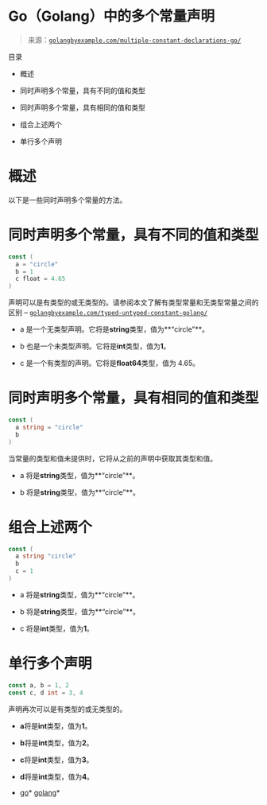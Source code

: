 <!--yml

分类：未分类

日期：2024-10-13 06:28:14

-->

# Go（Golang）中的多个常量声明

> 来源：[`golangbyexample.com/multiple-constant-declarations-go/`](https://golangbyexample.com/multiple-constant-declarations-go/)

目录

+   概述

+   同时声明多个常量，具有不同的值和类型

+   同时声明多个常量，具有相同的值和类型

+   组合上述两个

+   单行多个声明

# **概述**

以下是一些同时声明多个常量的方法。

# **同时声明多个常量，具有不同的值和类型**

```go
const (
  a = "circle"
  b = 1
  c float = 4.65
)
```

声明可以是有类型的或无类型的。请参阅本文了解有类型常量和无类型常量之间的区别 – [`golangbyexample.com/typed-untyped-constant-golang/`](https://golangbyexample.com/typed-untyped-constant-golang/)

+   a 是一个无类型声明。它将是**string**类型，值为**“circle”**。

+   b 也是一个未类型声明。它将是**int**类型，值为**1**。

+   c 是一个有类型的声明。它将是**float64**类型，值为 4.65。

# **同时声明多个常量，具有相同的值和类型**

```go
const (
  a string = "circle"
  b
)
```

当常量的类型和值未提供时，它将从之前的声明中获取其类型和值。

+   a 将是**string**类型，值为**“circle”**。

+   b 将是**string**类型，值为**“circle”**。

# **组合上述两个**

```go
const (
  a string "circle"
  b
  c = 1
)
```

+   a 将是**string**类型，值为**“circle”**。

+   b 将是**string**类型，值为**“circle”**。

+   c 将是**int**类型，值为**1**。

# **单行多个声明**

```go
const a, b = 1, 2
const c, d int = 3, 4
```

声明再次可以是有类型的或无类型的。

+   **a**将是**int**类型，值为**1**。

+   **b**将是**int**类型，值为**2**。

+   **c**将是**int**类型，值为**3**。

+   **d**将是**int**类型，值为**4**。

+   [go](https://golangbyexample.com/tag/go/)*   [golang](https://golangbyexample.com/tag/golang/)*
